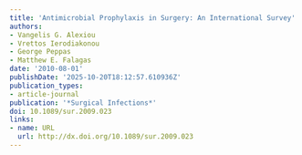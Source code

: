 ```yaml
---
title: 'Antimicrobial Prophylaxis in Surgery: An International Survey'
authors:
- Vangelis G. Alexiou
- Vrettos Ierodiakonou
- George Peppas
- Matthew E. Falagas
date: '2010-08-01'
publishDate: '2025-10-20T18:12:57.610936Z'
publication_types:
- article-journal
publication: '*Surgical Infections*'
doi: 10.1089/sur.2009.023
links:
- name: URL
  url: http://dx.doi.org/10.1089/sur.2009.023
---
```

